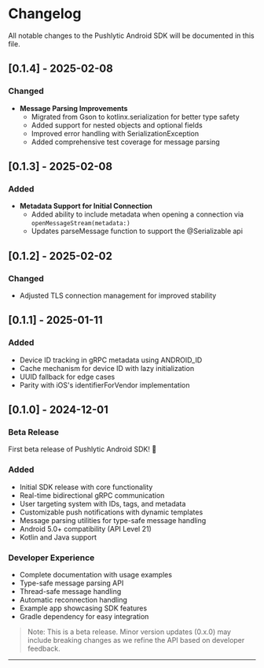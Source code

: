 # Changelog
All notable changes to the Pushlytic Android SDK will be documented in this file.

## [0.1.4] - 2025-02-08
### Changed
- **Message Parsing Improvements**
  - Migrated from Gson to kotlinx.serialization for better type safety
  - Added support for nested objects and optional fields
  - Improved error handling with SerializationException
  - Added comprehensive test coverage for message parsing

## [0.1.3] - 2025-02-08
### Added
- **Metadata Support for Initial Connection**
    - Added ability to include metadata when opening a connection via `openMessageStream(metadata:)`
    - Updates parseMessage function to support the @Serializable api

## [0.1.2] - 2025-02-02
### Changed
- Adjusted TLS connection management for improved stability

## [0.1.1] - 2025-01-11
### Added
- Device ID tracking in gRPC metadata using ANDROID_ID
- Cache mechanism for device ID with lazy initialization
- UUID fallback for edge cases
- Parity with iOS's identifierForVendor implementation

## [0.1.0] - 2024-12-01
### Beta Release
First beta release of Pushlytic Android SDK! 🎉

### Added
- Initial SDK release with core functionality
- Real-time bidirectional gRPC communication
- User targeting system with IDs, tags, and metadata
- Customizable push notifications with dynamic templates
- Message parsing utilities for type-safe message handling
- Android 5.0+ compatibility (API Level 21)
- Kotlin and Java support

### Developer Experience
- Complete documentation with usage examples
- Type-safe message parsing API
- Thread-safe message handling
- Automatic reconnection handling
- Example app showcasing SDK features
- Gradle dependency for easy integration

> Note: This is a beta release. Minor version updates (0.x.0) may include breaking changes as we refine the API based on developer feedback.

---